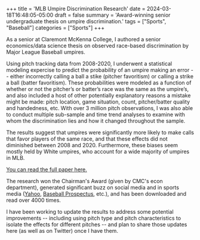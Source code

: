 +++
title = 'MLB Umpire Discrimination Research'
date = 2024-03-18T16:48:05-05:00 
draft = false
summary = 'Award-winning senior undergraduate thesis on umpire discrimination.'
tags = ["Sports", "Baseball"]
categories = ["Sports"]
+++


As a senior at Claremont McKenna College, I authored a senior economics/data science thesis on observed race-based discrimination by Major League Baseball umpires.

Using pitch tracking data from 2008-2020, I underwent a statistical modeling expercise to predict the probability of an umpire making an error -- either incorrectly calling a ball a stike (pitcher favoritism) or calling a strike a ball (batter favoritism). These probabilities were modeled as a function of whether or not the pitcher’s or batter’s race was the same as the umpire’s, and also included a host of other potentially explanatory reasons a mistake might be made: pitch location, game situation, count, pitcher/batter quality and handedness, etc. With over 3 million pitch observations, I was also able to conduct multiple sub-sample and time trend analyses to examine with whom the discrimination lies and how it changed throughout the sample.

The results suggest that umpires were significantly more likely to make calls that favor players of the same race, and that these effects did not diminished between 2008 and 2020. Furthermore, these biases seem mostly held by White umpires, who account for a wide majority of umpires in MLB.

[You can read the full paper here.](https://scholarship.claremont.edu/cgi/viewcontent.cgi?article=3707&context=cmc_theses)

The research won the Chairman's Award (given by CMC's econ department), generated significant buzz on social media and in sports media ([Yahoo](https://sports.yahoo.com/mlb-umpires-show-discrimination-against-non-white-players-according-to-new-study-191649525.html), [Baseball Prospectus](https://www.baseballprospectus.com/news/article/68963/moonshot-a-new-study-shows-umpire-discrimination-against-non-white-players/), etc.), and has been downloaded and read over 4000 times.

I have been working to update the results to address some potential improvements -- including using pitch type and pitch characteristics to isolate the effects for different pitches -- and plan to share those updates here (as well as on Twitter) once I have them.

